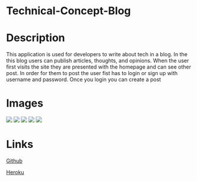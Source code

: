 # Technical-Concept-Blog

# Description
This application is used for developers to write about tech in a blog. In the this blog users can publish articles, thoughts, and opinions. When the user first visits the site they are presented with the homepage and can see other post. In order for them to post the user fist has to login or sign up with username and password. Once you login you can create a post 


# Images
![](assets/Screen%20Shot%202022-12-05%20at%202.32.22%20AM.png%0D) 
![](assets/Screen%20Shot%202022-12-05%20at%202.32.32%20AM.png%0D) 
![](assets/Screen%20Shot%202022-12-05%20at%202.33.05%20AM.png%0D) 
![](assets/Screen%20Shot%202022-12-05%20at%202.33.37%20AM.png%0D) 
![](assets) 

# Links
[Github](https://github.com/rangelf09/Technical-Concept-Blog)

[Heroku]()